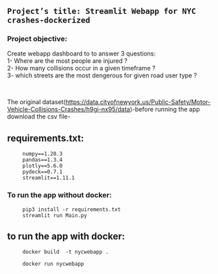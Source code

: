 # 

## `Project’s title: Streamlit Webapp for NYC crashes-dockerized` 
### ****Project objective:****
Create webapp dashboard to to answer 3 questions:
<br>
1- Where are the most people are injured ?
<br>
2- How many collisions occur in a given timeframe ?
<br>
3- which streets are the most dengerous for given road user type ?

<br>



The original dataset(https://data.cityofnewyork.us/Public-Safety/Motor-Vehicle-Collisions-Crashes/h9gi-nx95/data)-before running the app download the csv file-

## requirements.txt:
```
     numpy==1.20.3
     pandas==1.3.4
     plotly==5.6.0
     pydeck==0.7.1
     streamlit==1.11.1
```
### To run the app without docker:
```
     pip3 install -r requirements.txt
     streamlit run Main.py     

```

## to run the app with docker:
```
     docker build  -t nycwebapp .
     
     docker run nycwebapp

```
